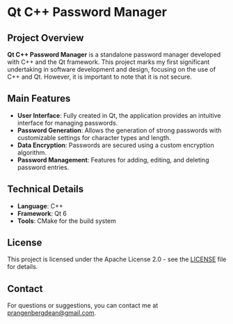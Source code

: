 # Qt C++ Password Manager
## Project Overview
**Qt C++ Password Manager** is a standalone password manager developed with C++ and the Qt framework. This project marks my first significant undertaking in software development and design, focusing on the use of C++ and Qt. However, it is important to note that it is not secure.

## Main Features
- **User Interface**: Fully created in Qt, the application provides an intuitive interface for managing passwords.
- **Password Generation**: Allows the generation of strong passwords with customizable settings for character types and length.
- **Data Encryption**: Passwords are secured using a custom encryption algorithm.
- **Password Management**: Features for adding, editing, and deleting password entries.

## Technical Details
- **Language**: C++
- **Framework**: Qt 6
- **Tools**: CMake for the build system

## License
This project is licensed under the Apache License 2.0 - see the [LICENSE](LICENSE) file for details.

## Contact
For questions or suggestions, you can contact me at prangenbergdean@gmail.com.
